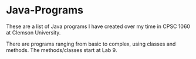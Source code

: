 # Java-Programs
These are a list of Java programs I have created over my time in CPSC 1060 at Clemson University.

There are programs ranging from basic to complex, using classes and methods. The methods/classes start at Lab 9.
